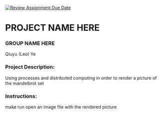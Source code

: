 [![Review Assignment Due Date](https://classroom.github.com/assets/deadline-readme-button-22041afd0340ce965d47ae6ef1cefeee28c7c493a6346c4f15d667ab976d596c.svg)](https://classroom.github.com/a/Vh67aNdh)
# PROJECT NAME HERE

### GROUP NAME HERE

Qiuyu (Leo) Ye

### Project Description:

Using processes and distributed computing in order to render a picture of the mandelbrot set

### Instructions:

make run
open an image file with the rendered picture
